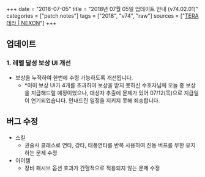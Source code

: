 +++
date = "2018-07-05"
title = "2018년 07월 05일 업데이트 안내 (v74.02.01)"
categories = ["patch notes"]
tags = ["2018", "v74", "raw"]
sources = ["[TERA 테라 | NEXON](http://tera.nexon.com/news/update/view.aspx?n4articlesn=342)"]
+++

## 업데이트

### **1.** 레벨 달성 보상 UI 개선
- 보상을 누적하여 한번에 수령 가능하도록 개선됩니다.
  - *이미 보상 UI가 4개를 초과하여 보상을 받지 못하신 수호자님께 오늘 중 보상을 지급해드릴 예정이었으나, 대상자 추출에 문제가 있어 07/12(목)으로 지급일이 연기되었습니다. 안내드린 일정을 지키지 못해 죄송합니다.

## 버그 수정

- 스킬
  - 권술사 클래스로 연타, 강타, 태풍연타를 반복 사용하여 진동 버프를 무한 유지하는 문제 수정
- 아이템
  - 장비 패시브 옵션 효과가 간헐적으로 적용되지 않는 문제 수정
